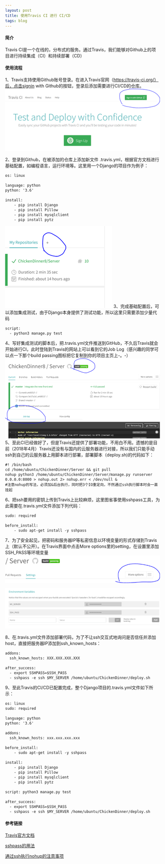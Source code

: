 ```yaml
---
layout: post
title: 使用Travis CI 进行 CI/CD
tags: blog
---
```


#### 简介
Travis CI是一个在线的，分布式的服务。通过Travis，我们能够对Github上的项目进行持续集成（CI）和持续部署（CD）

#### 使用流程
1、Travis支持使用Github账号登录。在进入Travis官网（https://travis-ci.org/）后，点击signin with Github的按钮，登录后添加需要进行CI/CD的仓库。
![登录][1]


2、登录到Github，在被添加的仓库上添加新文件 .travis.yml，根据官方文档进行基础配置，如编程语言，运行环境等。这里用一个Django的项目作为例子：
```
os: linux

language: python
python: '3.6'

install:
    - pip install Django
    - pip install Pillow
    - pip install mysqlclient
    - pip install pytz

```
![添加仓库][2]
3、完成基础配置后，可以添加集成测试，由于Django本身提供了测试功能，所以这里只需要添加少量代码
```
script:
  - python3 manage.py test
```
4、写好集成测试的脚本后，把.travis.yml文件推送到GitHub，不久后Travis就会开始进行CI，此时登陆到Travis的网站上可以看到它的Job Log（感兴趣的同学可以点一下那个build passing图标把它复制到你的项目主页上-。-）
![运行日志][3]
5、至此CI已经做好了，但是Travis还提供了部署功能，不用白不用。遗憾的是目前（2018年4月）Travis还没有与国内的云服务器进行对接，所以我们只能手动ssh到自己的云服务器上用脚本进行部署，部署脚本（deploy.sh)的代码如下：
```
#! /bin/bash
cd /home/ubuntu/ChickenDinner/Server && git pull
nohup python3 /home/ubuntu/ChickenDinner/Server/manage.py runserver 0.0.0.0:8000 > nohup.out 2> nohup.err < /dev/null &
#注意nohup的写法，必须加&后台执行，同时把3个IO重定向，不然通过ssh执行脚本时会一直挂起
```

6、把ssh要用的密钥上传到Travis上比较麻烦，这里图省事使用sshpass工具，为此需要在.travis.yml文件添加下列代码：
```
sudo: required

before_install:
    - sudo apt-get install -y sshpass
```

7、为了安全起见，把密码和服务器IP等私密信息以环境变量的形式存储到Travis上（默认不公开）。在Travis界面中点击More options里的setting，在设置里添加SSH_PASS等环境变量
![设置][4]

![环境变量][5]

8、在.travis.yml文件添加部署代码，为了不让ssh交互式地询问是否信任并添加host，直接把服务器IP添加到ssh_known_hosts：
```
addons:
  ssh_known_hosts: XXX.XXX.XXX.XXX

after_success:
  - export SSHPASS=$SSH_PASS
  - sshpass -e ssh $MY_SERVER /home/ubuntu/ChickenDinner/deploy.sh
```

9、至此Travis的CI/CD已配置完成，整个Django项目的.travis.yml文件如下所示：
```
os: linux
sudo: required

language: python
python: '3.6'

addons:
  ssh_known_hosts: xxx.xxx.xxx.xxx

before_install:
    - sudo apt-get install -y sshpass

install:
    - pip install Django
    - pip install Pillow
    - pip install mysqlclient
    - pip install pytz

script: python3 manage.py test

after_success:
  - export SSHPASS=$SSH_PASS
  - sshpass -e ssh $MY_SERVER /home/ubuntu/ChickenDinner/deploy.sh
```

#### 参考链接
[Travis官方文档](https://docs.travis-ci.com/)

[sshpass的用法](https://linux.die.net/man/1/sshpass)

[通过ssh执行nohup的注意事项](https://askubuntu.com/questions/349262/run-a-nohup-command-over-ssh-then-disconnect)


  [1]: https://raw.githubusercontent.com/ChickenDinner8/ChickenDinner8.github.io/master/public/img/travis-how-to-use/login.PNG
  [2]: https://raw.githubusercontent.com/ChickenDinner8/ChickenDinner8.github.io/master/public/img/travis-how-to-use/add%20repo.PNG
  [3]: https://raw.githubusercontent.com/ChickenDinner8/ChickenDinner8.github.io/master/public/img/travis-how-to-use/log.PNG
  [4]: https://raw.githubusercontent.com/ChickenDinner8/ChickenDinner8.github.io/master/public/img/travis-how-to-use/setting.PNG
  [5]: https://raw.githubusercontent.com/ChickenDinner8/ChickenDinner8.github.io/master/public/img/travis-how-to-use/env_var.PNG